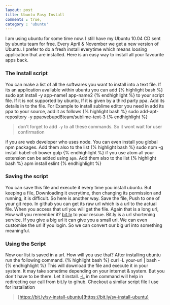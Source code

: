 ```yaml
---
layout: post
title: Ubuntu Easy Install
comments : true,
category : 'ubuntu'
---
```


I am using ubuntu for some time now. I still have my Ubuntu 10.04 CD sent by
ubuntu team for free. Every April & November we get a new version of Ubuntu.  I prefer to do
a fresh install everytime which means loosing application that are installed. Here is an easy way to install
all your favourite apps back.

### The Install script

You can make a list of all the softwares you want to install into a text file. If its an application
available within ubuntu you can add
{% highlight bash %}
sudo apt install -y app-name1 app-name2
{% endhighlight %}
to your script file. If it is not supported by ubuntu, If it is given by a third party ppa. Add its details
in to the file. For Example to install sublime editor you need in add its ppa to your source, add it as follows
{% highlight bash %}
sudo add-apt-repository -y ppa:webupd8team/sublime-text-3
{% endhighlight %}
> don't forget to add `-y` to all these commands. So it wont wait for  user confirmation

if you are web developer who uses node. You can even install you global npm packages. Add them also to the list
{% highlight bash %}
sudo npm -g install babel-cli bower gulp
{% endhighlight %}
if you use atom all your extension can be added using `apm`. Add them also to the list
{% highlight bash %}
apm install eslint
{% endhighlight %}
### Saving the script

You can save this file and execute it every time you install ubuntu. But keeping a file, Downloading it everytime, then changing its permission and running, it is difficult. So here is another way. Save the file, Push to one of your git repo. In github you can get its
raw url which is a url to the actual file. When you access that url you will get the file. Again that is a long url, How will you remember it? [bit.ly](https://bit.ly) to your rescue. Bit.ly is a url shortening service. If you give a big url it can give you a small url. We can even customise the url if you login. So we can convert our big url into something meaningful.

### Using the Script

Now our list is saved in a url. How will you use that? After installing ubuntu run the following command.
{% highlight bash %}
curl -L your-url | bash -
{% endhighlight %}
This will download the file and execute it in your system. It may take sometime depending on your internet & system. But you don't have to
be there. Let it install. [-L](https://curl.haxx.se/docs/manpage.html#-L) in the command will help in redirecting our call from bit.ly to gihub. Checkout a similar script file I use for installation

> [https://bit.ly/sv-install-ubuntu](https://bit.ly/sv-install-ubuntu)
